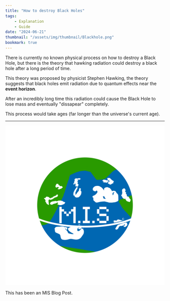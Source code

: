 ```yaml
---
title: "How to destroy Black Holes"
tags:
    - Explanation
    - Guide
date: "2024-06-21"
thumbnail: "/assets/img/thumbnail/Blackhole.png"
bookmark: true
---
```


There is currently no known physical process on how to destroy a Black Hole, but there is the theory that hawking radiation could destroy a black hole after a long period of time.

This theory was proposed by physicist Stephen Hawking, the theory suggests that black holes emit radiation due to quantum effects near the **event horizon**.

After an incredibly long time this radiation could cause the Black Hole to lose mass and eventually "dissapear" completely.

This process would take ages (far longer than the universe's current age).

---

![MIS Logo](/assets/miko.png)

This has been an MIS Blog Post.
